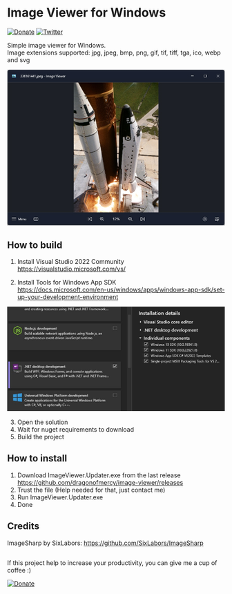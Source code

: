 # Image Viewer for Windows

[![Donate](https://img.shields.io/badge/Donate-PayPal-green.svg)](https://ko-fi.com/dragonofmercy)
[![Twitter](https://img.shields.io/twitter/url/http/shields.io.svg?style=flat&logo=twitter)](https://twitter.com/intent/tweet?text=ImageViewer.%20A%20new%20image%20viewer%20for%20Windows%2010%20%26%2011.%20%23imageviewer%20%23dotnet%20%23winui3%20via%20%40dragonofmercy&url=https%3A%2F%2Fgithub.com%2Fdragonofmercy%2Fimage-viewer)

Simple image viewer for Windows.  
Image extensions supported: jpg, jpeg, bmp, png, gif, tif, tiff, tga, ico, webp and svg

![](/documentation/assets/screen1.jpg)

## How to build

1. Install Visual Studio 2022 Community  
https://visualstudio.microsoft.com/vs/

2. Install Tools for Windows App SDK  
https://docs.microsoft.com/en-us/windows/apps/windows-app-sdk/set-up-your-development-environment

![](/documentation/assets/vs2022_install_req.jpg)

3. Open the solution
4. Wait for nuget requirements to download
5. Build the project

## How to install

1. Download ImageViewer.Updater.exe from the last release  
https://github.com/dragonofmercy/image-viewer/releases
2. Trust the file (Help needed for that, just contact me)
3. Run ImageViewer.Updater.exe
4. Done

## Credits
ImageSharp by SixLabors: https://github.com/SixLabors/ImageSharp

## 

If this project help to increase your productivity, you can give me a cup of coffee :) 

[![Donate](https://cdn.ko-fi.com/cdn/kofi2.png?v=3)](https://ko-fi.com/dragonofmercy)
